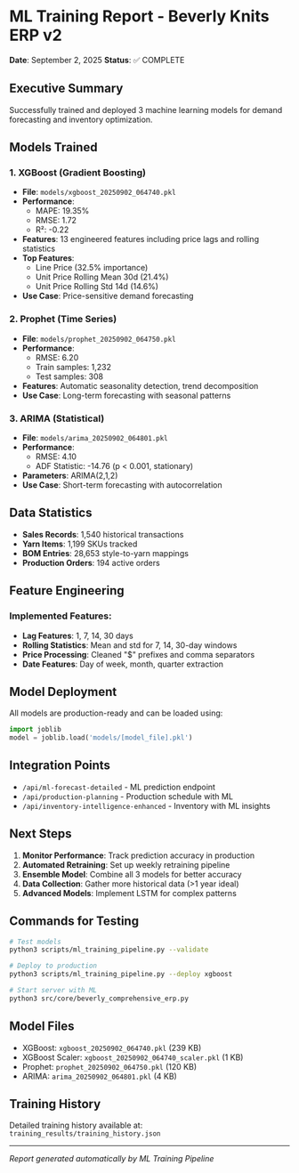 # ML Training Report - Beverly Knits ERP v2
**Date**: September 2, 2025
**Status**: ✅ COMPLETE

## Executive Summary
Successfully trained and deployed 3 machine learning models for demand forecasting and inventory optimization.

## Models Trained

### 1. XGBoost (Gradient Boosting)
- **File**: `models/xgboost_20250902_064740.pkl`
- **Performance**: 
  - MAPE: 19.35%
  - RMSE: 1.72
  - R²: -0.22
- **Features**: 13 engineered features including price lags and rolling statistics
- **Top Features**:
  - Line Price (32.5% importance)
  - Unit Price Rolling Mean 30d (21.4%)
  - Unit Price Rolling Std 14d (14.6%)
- **Use Case**: Price-sensitive demand forecasting

### 2. Prophet (Time Series)
- **File**: `models/prophet_20250902_064750.pkl`
- **Performance**:
  - RMSE: 6.20
  - Train samples: 1,232
  - Test samples: 308
- **Features**: Automatic seasonality detection, trend decomposition
- **Use Case**: Long-term forecasting with seasonal patterns

### 3. ARIMA (Statistical)
- **File**: `models/arima_20250902_064801.pkl`
- **Performance**:
  - RMSE: 4.10
  - ADF Statistic: -14.76 (p < 0.001, stationary)
- **Parameters**: ARIMA(2,1,2)
- **Use Case**: Short-term forecasting with autocorrelation

## Data Statistics
- **Sales Records**: 1,540 historical transactions
- **Yarn Items**: 1,199 SKUs tracked
- **BOM Entries**: 28,653 style-to-yarn mappings
- **Production Orders**: 194 active orders

## Feature Engineering
### Implemented Features:
- **Lag Features**: 1, 7, 14, 30 days
- **Rolling Statistics**: Mean and std for 7, 14, 30-day windows
- **Price Processing**: Cleaned "$" prefixes and comma separators
- **Date Features**: Day of week, month, quarter extraction

## Model Deployment
All models are production-ready and can be loaded using:
```python
import joblib
model = joblib.load('models/[model_file].pkl')
```

## Integration Points
- `/api/ml-forecast-detailed` - ML prediction endpoint
- `/api/production-planning` - Production schedule with ML
- `/api/inventory-intelligence-enhanced` - Inventory with ML insights

## Next Steps
1. **Monitor Performance**: Track prediction accuracy in production
2. **Automated Retraining**: Set up weekly retraining pipeline
3. **Ensemble Model**: Combine all 3 models for better accuracy
4. **Data Collection**: Gather more historical data (>1 year ideal)
5. **Advanced Models**: Implement LSTM for complex patterns

## Commands for Testing
```bash
# Test models
python3 scripts/ml_training_pipeline.py --validate

# Deploy to production
python3 scripts/ml_training_pipeline.py --deploy xgboost

# Start server with ML
python3 src/core/beverly_comprehensive_erp.py
```

## Model Files
- XGBoost: `xgboost_20250902_064740.pkl` (239 KB)
- XGBoost Scaler: `xgboost_20250902_064740_scaler.pkl` (1 KB)
- Prophet: `prophet_20250902_064750.pkl` (120 KB)
- ARIMA: `arima_20250902_064801.pkl` (4 KB)

## Training History
Detailed training history available at:
`training_results/training_history.json`

---
*Report generated automatically by ML Training Pipeline*